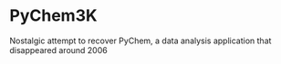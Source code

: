 # PyChem3K
Nostalgic attempt to recover PyChem, a data analysis application that disappeared around 2006
